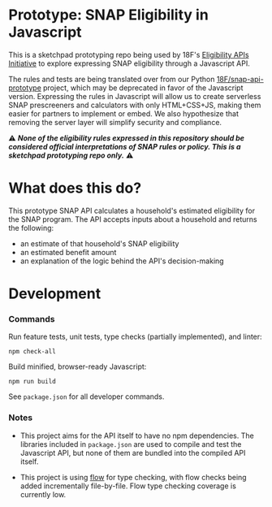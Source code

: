 # Prototype: SNAP Eligibility in Javascript

This is a sketchpad prototyping repo being used by 18F's [Eligibility APIs Initiative](https://github.com/18F/eligibility-rules-service/blob/master/README.md) to explore expressing SNAP eligibility through a Javascript API.

The rules and tests are being translated over from our Python [18F/snap-api-prototype](https://github.com/18F/snap-api-prototype) project, which may be deprecated in favor of the Javascript version. Expressing the rules in Javascript will allow us to create serverless SNAP prescreeners and calculators with only HTML+CSS+JS, making them easier for partners to implement or embed. We also hypothesize that removing the server layer will simplify security and compliance.

:warning: ***None of the eligibility rules expressed in this repository should be considered official interpretations of SNAP rules or policy. This is a sketchpad prototyping repo only.*** :warning:

# What does this do?

This prototype SNAP API calculates a household's estimated eligibility for the SNAP program. The API accepts inputs about a household and returns the following:

+ an estimate of that household's SNAP eligibility
+ an estimated benefit amount
+ an explanation of the logic behind the API's decision-making

# Development

### Commands

Run feature tests, unit tests, type checks (partially implemented), and linter:

```
npm check-all
```

Build minified, browser-ready Javascript:

```
npm run build
```

See `package.json` for all developer commands.

### Notes

+ This project aims for the API itself to have no npm dependencies. The libraries included in `package.json` are used to compile and test the Javascript API, but none of them are bundled into the compiled API itself.

+ This project is using [flow](https://flow.org/) for type checking, with flow checks being added incrementally file-by-file. Flow type checking coverage is currently low.
